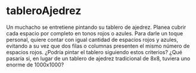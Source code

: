 # tableroAjedrez
Un muchacho se entretiene pintando su tablero de ajedrez. Planea cubrir cada espacio por completo en tonos rojos o azules. 
Para darle un toque personal, quiere contar con igual cantidad de espacios rojos y azules, evitando a su vez que dos filas o columnas presenten el mismo número de espacios rojos.
¿Podría pintar el tablero siguiendo estos criterios? ¿Qué pasaría si, en lugar de un tablero de ajedrez tradicional de 8x8, tuviera uno enorme de 1000x1000?
